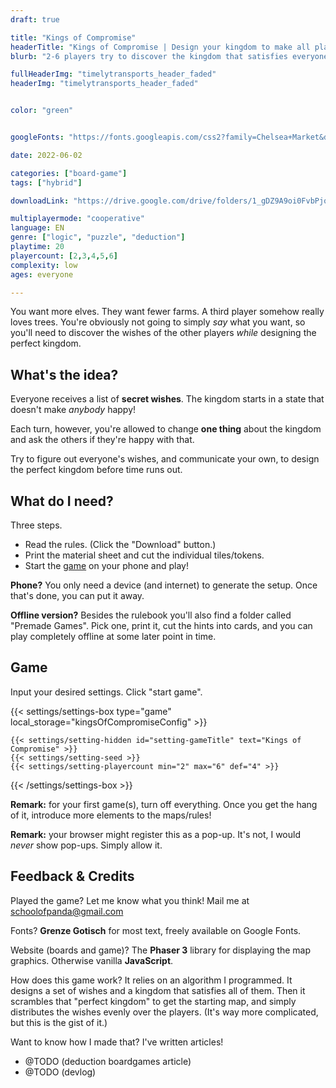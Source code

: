 ```yaml
---
draft: true

title: "Kings of Compromise"
headerTitle: "Kings of Compromise | Design your kingdom to make all players happy"
blurb: "2-6 players try to discover the kingdom that satisfies everyone's secret wishes by changing one thing at a time"

fullHeaderImg: "timelytransports_header_faded"
headerImg: "timelytransports_header_faded"


color: "green"


googleFonts: "https://fonts.googleapis.com/css2?family=Chelsea+Market&display=swap"

date: 2022-06-02

categories: ["board-game"]
tags: ["hybrid"]

downloadLink: "https://drive.google.com/drive/folders/1_gDZ9A9oi0FvbPjqjx4DDd19GO-NqZKL"

multiplayermode: "cooperative"
language: EN
genre: ["logic", "puzzle", "deduction"]
playtime: 20
playercount: [2,3,4,5,6]
complexity: low
ages: everyone

---
```


You want more elves. They want fewer farms. A third player somehow really loves trees. You're obviously not going to simply _say_ what you want, so you'll need to discover the wishes of the other players _while_ designing the perfect kingdom.

<!-- Introduction + explanation text -->
## What's the idea?

Everyone receives a list of **secret wishes**. The kingdom starts in a state that doesn't make _anybody_ happy!

Each turn, however, you're allowed to change **one thing** about the kingdom and ask the others if they're happy with that.

Try to figure out everyone's wishes, and communicate your own, to design the perfect kingdom before time runs out. 


## What do I need?

Three steps.
* Read the rules. (Click the "Download" button.)
* Print the material sheet and cut the individual tiles/tokens.
* Start the [game](#game) on your phone and play!

**Phone?** You only need a device (and internet) to generate the setup. Once that's done, you can put it away.

**Offline version?** Besides the rulebook you'll also find a folder called "Premade Games". Pick one, print it, cut the hints into cards, and you can play completely offline at some later point in time.


## Game

<p>Input your desired settings. Click "start game".</p>

  {{< settings/settings-box type="game" local_storage="kingsOfCompromiseConfig" >}}

    {{< settings/setting-hidden id="setting-gameTitle" text="Kings of Compromise" >}}
    {{< settings/setting-seed >}}
    {{< settings/setting-playercount min="2" max="6" def="4" >}}

  {{< /settings/settings-box >}}

<p><strong>Remark:</strong> for your first game(s), turn off everything. Once you get the hang of it, introduce more elements to the maps/rules!</p>
<p><strong>Remark:</strong> your browser might register this as a pop-up. It's not, I would <em>never</em> show pop-ups. Simply allow it.</p>


## Feedback & Credits

Played the game? Let me know what you think! Mail me at [schoolofpanda@gmail.com](mailto:schoolofpanda@gmail.com)
          
Fonts? **Grenze Gotisch** for most text, freely available on Google Fonts.

Website (boards and game)? The **Phaser 3** library for displaying the map graphics. Otherwise vanilla **JavaScript**.

How does this game work? It relies on an algorithm I programmed. It designs a set of wishes and a kingdom that satisfies all of them. Then it scrambles that "perfect kingdom" to get the starting map, and simply distributes the wishes evenly over the players. (It's way more complicated, but this is the gist of it.)

Want to know how I made that? I've written articles!
- @TODO (deduction boardgames article)
- @TODO (devlog)
